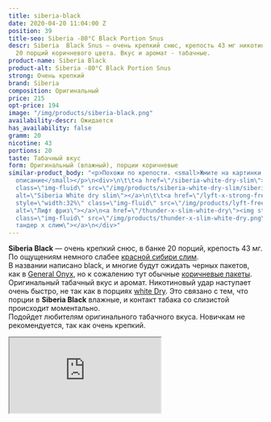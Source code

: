 ```yaml
---
title: siberia-black
date: 2020-04-20 11:04:00 Z
position: 39
title-seo: Siberia -80°C Black Portion Snus
descr: Siberia  Black Snus — очень крепкий снюс, крепость 43 мг никотина. В банке
  20 порций коричневого цвета. Вкус и аромат - табачные.
product-name: Siberia Black
product-alt: Siberia -80°C Black Portion Snus
strong: Очень крепкий
brand: Siberia
composition: Оригинальный
price: 215
opt-price: 194
image: "/img/products/siberia-black.png"
availability-descr: Ожидается
has_availability: false
gramm: 20
nicotine: 43
portions: 20
taste: Табачный вкус
form: Оригинальный (влажный), порции коричневые
similar-product_body: "<p>Похожи по крепости. <small>Жмите на картинки и читайте полное
  описание</small></p>\n<div>\n\t\t<a href=\"/siberia-white-dry-slim\"><img style=\"width:32%\"
  class=\"img-fluid\" src=\"/img/products/siberia-white-dry-slim/siberia-open-and-cryo.jpg\"
  alt=\"Siberia White dry slim\"></a>\n\t\t<a href=\"/lyft-x-strong-freeze-slim-white\"><img
  style=\"width:32%\" class=\"img-fluid\" src=\"/img/products/lyft-freeze/lyft-freeze-open.jpg\"
  alt=\"Лифт фриз\"></a>\n<a href=\"/thunder-x-slim-white-dry\"><img style=\"width:32%\"
  class=\"img-fluid\" src=\"/img/products/thunder-x-slim-white-dry.png\" alt=\"Снюс
  тандер х слим\"></a>\n</div>"
---
```


**Siberia Black** — очень крепкий снюс, в банке 20 порций, крепость 43 мг. По ощущениям немного слабее [красной сибири слим](/siberia-white-dry-slim).<br>
В названии написано black, и многие будут ожидать черных пакетов, как в [General Onyx](/onyx), но к сожалению тут обычные [коричневые пакеты](/original-snus).<br>
Оригинальный табачный вкус и аромат. Никотиновый удар наступает очень быстро, не так как в порциях [white Dry](/white-dry-snus). Это связано с тем, что порции в **Siberia Black** влажные, и контакт табака со слизистой происходит моментально.<br>
Подойдет любителям оригинального табачного вкуса. Новичкам не рекомендуется, так как очень крепкий.
<div class="embed-responsive embed-responsive-16by9 mb-3">
  <iframe class="embed-responsive-item" src="https://www.youtube.com/embed/OYQ3cSQTXl8" allowfullscreen></iframe>
</div>